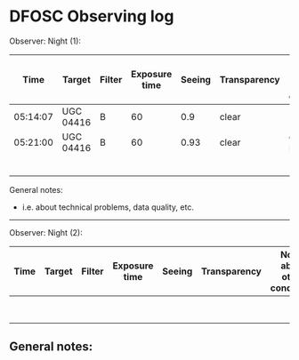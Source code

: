 # DFOSC Observing log

Observer:
Night (1):

| Time | Target | Filter | Exposure time | Seeing | Transparency | Notes about other conditions | Calibration? | Observed? |
|------|--------|--------|---------------|--------|--------------|------------------------------|--------------|-----------|
|  05:14:07    |  UGC 04416      |    B    |       60     |    0.9    |       clear       |            -                  |    no          |      yes     |
|  05:21:00    |    UGC 04416    |    B    |       60        |   0.93     |     clear         |              offset 7'' RA+                |        no      |      yes     |
|      |        |        |               |        |              |                              |              |           |
|      |        |        |               |        |              |                              |              |           |
|      |        |        |               |        |              |                              |              |           |
|      |        |        |               |        |              |                              |              |           |
|      |        |        |               |        |              |                              |              |           |
|      |        |        |               |        |              |                              |              |           |

General notes:
- i.e. about technical problems, data quality, etc.
___

Observer:
Night (2):

| Time | Target | Filter | Exposure time | Seeing | Transparency | Notes about other conditions | Calibration? | Observed? |
|------|--------|--------|---------------|--------|--------------|------------------------------|--------------|-----------|
|      |        |        |               |        |              |                              |              |           |
|      |        |        |               |        |              |                              |              |           |
|      |        |        |               |        |              |                              |              |           |
|      |        |        |               |        |              |                              |              |           |
|      |        |        |               |        |              |                              |              |           |
|      |        |        |               |        |              |                              |              |           |
|      |        |        |               |        |              |                              |              |           |
|      |        |        |               |        |              |                              |              |           |

General notes:
- 
